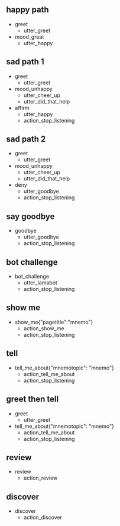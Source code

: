 ## happy path
* greet
  - utter_greet
* mood_great
  - utter_happy

## sad path 1
* greet
  - utter_greet
* mood_unhappy
  - utter_cheer_up
  - utter_did_that_help
* affirm
  - utter_happy
  - action_stop_listening

## sad path 2
* greet
  - utter_greet
* mood_unhappy
  - utter_cheer_up
  - utter_did_that_help
* deny
  - utter_goodbye
  - action_stop_listening

## say goodbye
* goodbye
  - utter_goodbye
  - action_stop_listening
  
  

## bot challenge
* bot_challenge
  - utter_iamabot
  - action_stop_listening

## show me
* show_me{"pagetitle":"mnemo"}
  - action_show_me
  - action_stop_listening

## tell
* tell_me_about{"mnemotopic": "mnemo"}
    - action_tell_me_about
    - action_stop_listening

## greet then tell
* greet
    - utter_greet
* tell_me_about{"mnemotopic": "mnemo"}
    - action_tell_me_about
    - action_stop_listening

## review
* review
   - action_review

## discover
* discover
   - action_discover

